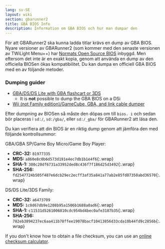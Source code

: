 ```yaml
---
lang: sv-SE
layout: wiki
section: gbarunner2
title: GBA BIOS Info
description: Information om GBA BIOS och hur man dumpar den
---
```


För att GBARunner2 ska kunna ladda titlar krävs en dump av GBA BIOS. Nyare versioner av GBARunner2 (som kommer med den senaste versionen av TWiLight Menu++) har [Normats Open Source BIOS](https://github.com/Normmatt/gba_bios) inbyggd. Men eftersom det inte är en exakt kopia, genom att använda en dump av den officiella BIOSen ökas kompatibilitet. Du kan dumpa en officiell GBA BIOS med en av följande metoder.

### Dumping guider

- [GBA/DS/DS Lite with GBA flashcart or 3DS](bios-dump)
   - It is **not** possible to dump the GBA BIOS on a DSi
- [Wii (not Family edition)/GameCube, GBA, and link cable dumper](https://github.com/FIX94/gba-link-cable-dumper)

Efter dumpning av BIOSen så måste den döpas om till `bios. i` och sedan bör placeras i `sd:/`, `sd:/gba/`, eller `sd:/_gba/` för GBARunner2 att läsa den.

Du kan verifiera att din BIOS är en riktig dump genom att jämföra den med följande kontrollsummor:

GBA/GBA SP/Game Boy Micro/Game Boy Player:
- **CRC-32:** `81977335`
- **MD5:** `a860e8c0b6d573d191e4ec7db1b1e4f6`{:.wrap}
- **SHA-1:** `300c20df6731a33952ded8c436f7f186d25d3492`{:.wrap}
- **SHA-256:** `fd2547724b505f487e6dcb29ec2ecff3af35a841a77ab2e85fd87350abd36570`{:.wrap}

DS/DS Lite/3DS Family:
- **CRC-32:** `a6473709`
- **MD5:** `1c0d67db9e1208b95a1506b1688a0ad6`{:.wrap}
- **SHA-1:** `c11531d5261006810cdc954bd4bec0afe3187b35`{:.wrap}
- **SHA-256:** `782eb3894237ec6aa411b78ffee19078bacf10413856d33cda10b44fd9c2856b`{:.wrap}

If you don't know how to obtain a file checksum, you can use an [online checksum calculator](https://emn178.github.io/online-tools/crc32_checksum.html).
